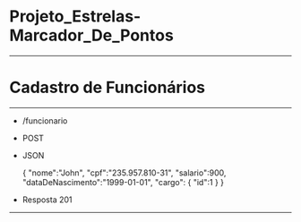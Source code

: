 # Projeto_Estrelas-Marcador_De_Pontos
<hr/>

# Cadastro de Funcionários
<hr/>

- /funcionario
- POST
- JSON


    {
        "nome":"John",
        "cpf":"235.957.810-31",
        "salario":900,
        "dataDeNascimento":"1999-01-01",
        "cargo": {
        "id":1
        }
    }


- Resposta 201

<hr/>


